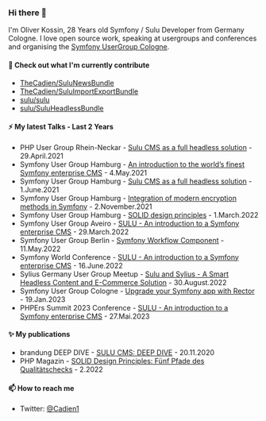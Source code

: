 ### Hi there 👋

I'm Oliver Kossin, 28 Years old Symfony / Sulu Developer from Germany Cologne. 
I love open source work, speaking at usergroups and conferences and organising the [Symfony UserGroup Cologne](https://www.meetup.com/de-DE/sfugcgn/).

#### 👷 Check out what I'm currently contribute
- [TheCadien/SuluNewsBundle](https://github.com/TheCadien/SuluNewsBundle)
- [TheCadien/SuluImportExportBundle](https://github.com/TheCadien/SuluImportExportBundle)
- [sulu/sulu](https://github.com/sulu/sulu)
- [sulu/SuluHeadlessBundle](https://github.com/sulu/SuluHeadlessBundle)

#### ⚡ My latest Talks - Last 2 Years
- PHP User Group Rhein-Neckar - [Sulu CMS as a full headless solution](https://www.meetup.com/de-DE/phpug-rhein-neckar/events/275304491/) - 29.April.2021
- Symfony User Group Hamburg - [An introduction to the world’s finest Symfony enterprise CMS](https://www.meetup.com/de-DE/sfughh/events/xqdjjrycchbgb/) - 4.May.2021
- Symfony User Group Hamburg - [Sulu CMS as a full headless solution](https://www.meetup.com/de-DE/sfughh/events/xqdjjryccjbcb/) - 1.June.2021
- Symfony User Group Hamburg - [Integration of modern encryption methods in Symfony](https://www.meetup.com/de-DE/sfughh/events/xqdjjryccpbdb/) - 2.November.2021
- Symfony User Group Hamburg - [SOLID design principles](https://www.meetup.com/de-DE/sfughh/events/hdvhqsydcfbcb/) - 1.March.2022
- Symfony User Group Aveiro - [SULU - An introduction to a Symfony enterprise CMS](https://www.meetup.com/de-DE/sfugaveiro/events/284155643/) - 29.March.2022
- Symfony User Group Berlin - [Symfony Workflow Component](https://www.meetup.com/de-DE/sfugberlin/events/285591723/) - 11.May.2022
- Symfony World Conference - [SULU - An introduction to a Symfony enterprise CMS](https://live.symfony.com/2022-world-summer/) - 16.June.2022
- Sylius Germany User Group Meetup - [Sulu and Sylius - A Smart Headless Content and E-Commerce Solution](http://meetup.com/sylius-germany/events/287691577/) - 30.August.2022
- Symfony User Group Cologne - [Upgrade your Symfony app with Rector](https://www.meetup.com/de-DE/sfugcgn/events/290308810/) - 19.Jan.2023
- PHPErs Summit 2023 Conference - [SULU - An introduction to a Symfony enterprise CMS](https://summit.phpers.pl/) - 27.Mai.2023

#### ✨ My publications
- brandung DEEP DIVE - [SULU CMS: DEEP DIVE](https://www.agentur-brandung.de/agentur/news/detail/sulu-cms-deep-dive/) - 20.11.2020
- PHP Magazin - [SOLID Design Principles: Fünf Pfade des Qualitätschecks](https://entwickler.de/magazine-ebooks/php-magazin/php-magazin-php-magazin-22022) - 2.2022

#### 📫 How to reach me

- Twitter: [@Cadien1](https://twitter.com/Cadien1)
